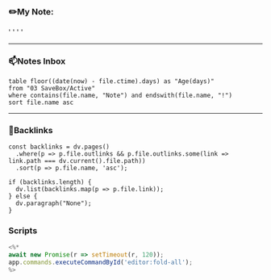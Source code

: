 ### ✏️My Note:
'
'
'
'



___
### 📫Notes Inbox 
~~~dataview
table floor((date(now) - file.ctime).days) as "Age(days)"
from "03 SaveBox/Active"
where contains(file.name, "Note") and endswith(file.name, "!")
sort file.name asc
~~~


___
### 🔗Backlinks
~~~dataviewjs
const backlinks = dv.pages()
  .where(p => p.file.outlinks && p.file.outlinks.some(link => link.path === dv.current().file.path))
  .sort(p => p.file.name, 'asc');

if (backlinks.length) {
  dv.list(backlinks.map(p => p.file.link));
} else {
  dv.paragraph("None");
}
~~~


### Scripts
~~~js
<%*
await new Promise(r => setTimeout(r, 120));
app.commands.executeCommandById('editor:fold-all');
%>
~~~